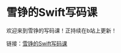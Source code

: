# 雪铮的Swift写码课

欢迎来到雪铮的写码课！正持续在b站上更新！

链接：[雪铮的Swift写码课](https://space.bilibili.com/23849388/channel/collectiondetail?sid=487884)
